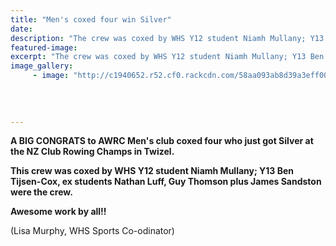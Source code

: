 ```yaml
---
title: "Men's coxed four win Silver"
date: 
description: "The crew was coxed by WHS Y12 student Niamh Mullany; Y13 Ben Tijsen-Cox, ex students Nathan Luff, Guy Thomson plus James Sandston were the crew..."
featured-image: 
excerpt: "The crew was coxed by WHS Y12 student Niamh Mullany; Y13 Ben Tijsen-Cox, ex students Nathan Luff, Guy Thomson plus James Sandston were the crew."
image_gallery:
	 - image: "http://c1940652.r52.cf0.rackcdn.com/58aa093ab8d39a3eff002ef5/Silver-medal-coxed-four-Feb-2017-twizel.jpg"
	
	
	
	
---
```


<p><strong>A BIG CONGRATS to AWRC Men's club coxed four who just got Silver at the NZ Club Rowing Champs in Twizel. </strong></p>
<p><strong>This crew was coxed by WHS Y12 student Niamh Mullany; Y13 Ben Tijsen-Cox, ex students Nathan Luff, Guy Thomson plus James Sandston were the crew.</strong></p>
<p><strong>Awesome work by all!!</strong></p>
<p><span>(Lisa Murphy, WHS Sports Co-odinator)</span></p>

